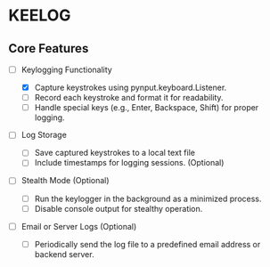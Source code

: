 # KEELOG

## Core Features

- [ ] Keylogging Functionality

  - [x] Capture keystrokes using pynput.keyboard.Listener.
  - [ ] Record each keystroke and format it for readability.
  - [ ] Handle special keys (e.g., Enter, Backspace, Shift) for proper logging.

- [ ] Log Storage

  - [ ] Save captured keystrokes to a local text file
  - [ ] Include timestamps for logging sessions. (Optional)

- [ ] Stealth Mode (Optional)

  - [ ] Run the keylogger in the background as a minimized process.
  - [ ] Disable console output for stealthy operation.

- [ ] Email or Server Logs (Optional)
  - [ ] Periodically send the log file to a predefined email address or backend server.
